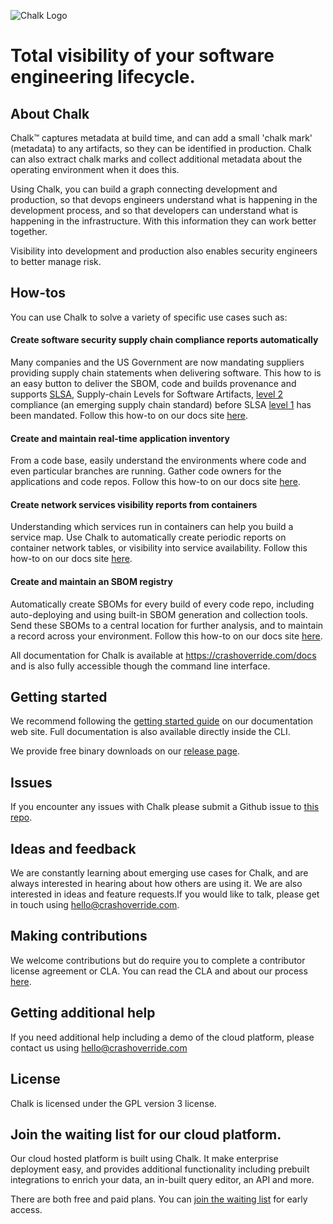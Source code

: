 ![Chalk Logo](https://crashoverride.com/images/logos/chalk-logo.png)

# Total visibility of your software engineering lifecycle.

## About Chalk

Chalk™ captures metadata at build time, and can add a small 'chalk mark' (metadata) to any artifacts, so they can be identified in production. Chalk can also extract chalk marks and collect additional metadata about the operating environment when it does this.

Using Chalk, you can build a graph connecting development and production, so that devops engineers understand what is happening in the development process, and so that developers can understand what is happening in the infrastructure. With this information they can work better together.

Visibility into development and production also enables security engineers to better manage risk.

## How-tos

You can use Chalk to solve a variety of specific use cases such as:

#### Create software security supply chain compliance reports automatically

Many companies and the US Government are now mandating suppliers providing supply chain statements when delivering software. This how to is an easy button to deliver the SBOM, code and builds provenance and supports [SLSA](https://www.slsa.dev), Supply-chain Levels for Software Artifacts, [level 2](https://slsa.dev/spec/v1.0/levels) compliance (an emerging supply chain standard) before SLSA [level 1](https://slsa.dev/spec/v1.0/levels) has been mandated. Follow this how-to on our docs site [here](https://crashoverride.com/docs/how-to-guides/how-to-handle-software-security-supply-chain-requests-with-minimal-effort).

#### Create and maintain real-time application inventory

From a code base, easily understand the environments where code and even particular branches are running. Gather code owners for the applications and code repos. Follow this how-to on our docs site [here](https://crashoverride.com/docs/how-to-guides/how-to-build-a-real-time-application-inventory).

#### Create network services visibility reports from containers

Understanding which services run in containers can help you build a service map. Use Chalk to automatically create periodic reports on container network tables, or visibility into service availability. Follow this how-to on our docs site [here](https://crashoverride.com/docs/how-to-guides/how-to-keep-track-of-your-containers-network-services).

#### Create and maintain an SBOM registry

Automatically create SBOMs for every build of every code repo, including auto-deploying and using built-in SBOM generation and collection tools. Send these SBOMs to a central location for further analysis, and to maintain a record across your environment. Follow this how-to on our docs site [here](https://crashoverride.com/docs/how-to-guides/how-to-build-and-maintain-an-sbom-registry).

All documentation for Chalk is available at https://crashoverride.com/docs and is also fully accessible though the command line interface.

## Getting started

We recommend following the [getting started guide](/src/docs/guide-getting-started.md) on our documentation web site. Full documentation is also available directly inside the CLI.

We provide free binary downloads on our [release page](https://crashoverride.com/releases).

## Issues

If you encounter any issues with Chalk please submit a Github issue to
[this repo](https://github.com/crashappsec/chalk/issues).

## Ideas and feedback

We are constantly learning about emerging use cases for Chalk, and are always interested in hearing about how others are using it. We are also interested in ideas and feature requests.If you would like to talk, please get in touch using hello@crashoverride.com.

## Making contributions

We welcome contributions but do require you to complete a contributor license agreement or CLA. You can read the CLA and about our process [here](https://crashoverride.com/docs/other/contributing).

## Getting additional help

If you need additional help including a demo of the cloud platform, please contact us using hello@crashoverride.com

## License

Chalk is licensed under the GPL version 3 license.

## Join the waiting list for our cloud platform.

Our cloud hosted platform is built using Chalk. It make enterprise deployment easy, and provides additional functionality including prebuilt integrations to enrich your data, an in-built query editor, an API and more.

There are both free and paid plans. You can [join the waiting list](https://crashoverride.com/join-the-waiting-list) for early access.
